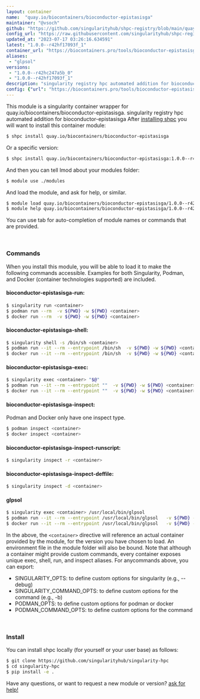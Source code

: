 ```yaml
---
layout: container
name:  "quay.io/biocontainers/bioconductor-epistasisga"
maintainer: "@vsoch"
github: "https://github.com/singularityhub/shpc-registry/blob/main/quay.io/biocontainers/bioconductor-epistasisga/container.yaml"
config_url: "https://raw.githubusercontent.com/singularityhub/shpc-registry/main/quay.io/biocontainers/bioconductor-epistasisga/container.yaml"
updated_at: "2023-07-17 03:26:16.634591"
latest: "1.0.0--r42hf17093f_1"
container_url: "https://biocontainers.pro/tools/bioconductor-epistasisga"
aliases:
 - "glpsol"
versions:
 - "1.0.0--r42hc247a5b_0"
 - "1.0.0--r42hf17093f_1"
description: "singularity registry hpc automated addition for bioconductor-epistasisga"
config: {"url": "https://biocontainers.pro/tools/bioconductor-epistasisga", "maintainer": "@vsoch", "description": "singularity registry hpc automated addition for bioconductor-epistasisga", "latest": {"1.0.0--r42hf17093f_1": "sha256:8427b5a4fcac9deef39fd2eba7cd1f6233696f01c7de3bfa5fcf3125261110b3"}, "tags": {"1.0.0--r42hc247a5b_0": "sha256:504a3d6c60343c7e17ea0d8851e46764c70c5b9a3839be9f62f195defc9cf10f", "1.0.0--r42hf17093f_1": "sha256:8427b5a4fcac9deef39fd2eba7cd1f6233696f01c7de3bfa5fcf3125261110b3"}, "docker": "quay.io/biocontainers/bioconductor-epistasisga", "aliases": {"glpsol": "/usr/local/bin/glpsol"}}
---
```


This module is a singularity container wrapper for quay.io/biocontainers/bioconductor-epistasisga.
singularity registry hpc automated addition for bioconductor-epistasisga
After [installing shpc](#install) you will want to install this container module:


```bash
$ shpc install quay.io/biocontainers/bioconductor-epistasisga
```

Or a specific version:

```bash
$ shpc install quay.io/biocontainers/bioconductor-epistasisga:1.0.0--r42hf17093f_1
```

And then you can tell lmod about your modules folder:

```bash
$ module use ./modules
```

And load the module, and ask for help, or similar.

```bash
$ module load quay.io/biocontainers/bioconductor-epistasisga/1.0.0--r42hf17093f_1
$ module help quay.io/biocontainers/bioconductor-epistasisga/1.0.0--r42hf17093f_1
```

You can use tab for auto-completion of module names or commands that are provided.

<br>

### Commands

When you install this module, you will be able to load it to make the following commands accessible.
Examples for both Singularity, Podman, and Docker (container technologies supported) are included.

#### bioconductor-epistasisga-run:

```bash
$ singularity run <container>
$ podman run --rm  -v ${PWD} -w ${PWD} <container>
$ docker run --rm  -v ${PWD} -w ${PWD} <container>
```

#### bioconductor-epistasisga-shell:

```bash
$ singularity shell -s /bin/sh <container>
$ podman run --it --rm --entrypoint /bin/sh  -v ${PWD} -w ${PWD} <container>
$ docker run --it --rm --entrypoint /bin/sh  -v ${PWD} -w ${PWD} <container>
```

#### bioconductor-epistasisga-exec:

```bash
$ singularity exec <container> "$@"
$ podman run --it --rm --entrypoint ""  -v ${PWD} -w ${PWD} <container> "$@"
$ docker run --it --rm --entrypoint ""  -v ${PWD} -w ${PWD} <container> "$@"
```

#### bioconductor-epistasisga-inspect:

Podman and Docker only have one inspect type.

```bash
$ podman inspect <container>
$ docker inspect <container>
```

#### bioconductor-epistasisga-inspect-runscript:

```bash
$ singularity inspect -r <container>
```

#### bioconductor-epistasisga-inspect-deffile:

```bash
$ singularity inspect -d <container>
```


#### glpsol

```bash
$ singularity exec <container> /usr/local/bin/glpsol
$ podman run --it --rm --entrypoint /usr/local/bin/glpsol   -v ${PWD} -w ${PWD} <container> -c " $@"
$ docker run --it --rm --entrypoint /usr/local/bin/glpsol   -v ${PWD} -w ${PWD} <container> -c " $@"
```



In the above, the `<container>` directive will reference an actual container provided
by the module, for the version you have chosen to load. An environment file in the
module folder will also be bound. Note that although a container
might provide custom commands, every container exposes unique exec, shell, run, and
inspect aliases. For anycommands above, you can export:

 - SINGULARITY_OPTS: to define custom options for singularity (e.g., --debug)
 - SINGULARITY_COMMAND_OPTS: to define custom options for the command (e.g., -b)
 - PODMAN_OPTS: to define custom options for podman or docker
 - PODMAN_COMMAND_OPTS: to define custom options for the command

<br>

### Install

You can install shpc locally (for yourself or your user base) as follows:

```bash
$ git clone https://github.com/singularityhub/singularity-hpc
$ cd singularity-hpc
$ pip install -e .
```

Have any questions, or want to request a new module or version? [ask for help!](https://github.com/singularityhub/singularity-hpc/issues)